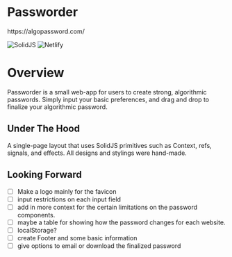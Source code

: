 <h1>Passworder</h1>
https://algopassword.com/

![SolidJS](https://img.shields.io/badge/-SolidJS-blue?style=for-the-badge)
![Netlify](https://img.shields.io/badge/-Netlify-%2300C7B7?style=for-the-badge)

# Overview

Passworder is a small web-app for users to create strong, algorithmic passwords. Simply input your basic preferences, and drag and drop to finalize your algorithmic password.

## Under The Hood

A single-page layout that uses SolidJS primitives such as Context, refs, signals, and effects. All designs and stylings were hand-made.

## Looking Forward
- [ ] Make a logo mainly for the favicon
- [ ] input restrictions on each input field
- [ ] add in more context for the certain limitations on the password components.
- [ ] maybe a table for showing how the password changes for each website. 
- [ ] localStorage?
- [ ] create Footer and some basic information
- [ ] give options to email or download the finalized password
